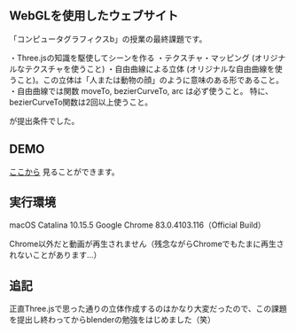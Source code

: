 ## WebGLを使用したウェブサイト

「コンピュータグラフィクスb」の授業の最終課題です。

・Three.jsの知識を駆使してシーンを作る
・テクスチャ・マッピング (オリジナルなテクスチャを使うこと)
・自由曲線による立体 (オリジナルな自由曲線を使うこと)。この立体は「人または動物の顔」のように意味のある形であること。
・自由曲線では関数 moveTo, bezierCurveTo, arc は必ず使うこと。 特に、bezierCurveTo関数は2回以上使うこと。

が提出条件でした。


## DEMO

[ここから](mayu-snba19.github.io/threejs-page/) 見ることができます。

## 実行環境

macOS Catalina 10.15.5
Google Chrome 83.0.4103.116（Official Build）

Chrome以外だと動画が再生されません（残念ながらChromeでもたまに再生されないことがあります...）

## 追記

正直Three.jsで思った通りの立体作成するのはかなり大変だったので、この課題を提出し終わってからblenderの勉強をはじめました（笑）